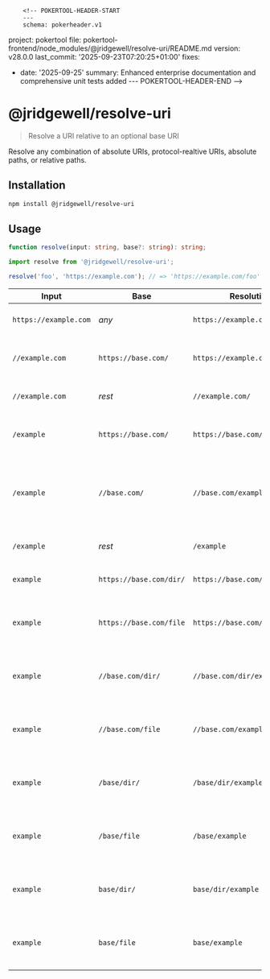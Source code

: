         <!-- POKERTOOL-HEADER-START
        ---
        schema: pokerheader.v1
project: pokertool
file: pokertool-frontend/node_modules/@jridgewell/resolve-uri/README.md
version: v28.0.0
last_commit: '2025-09-23T07:20:25+01:00'
fixes:
- date: '2025-09-25'
  summary: Enhanced enterprise documentation and comprehensive unit tests added
        ---
        POKERTOOL-HEADER-END -->
# @jridgewell/resolve-uri

> Resolve a URI relative to an optional base URI

Resolve any combination of absolute URIs, protocol-realtive URIs, absolute paths, or relative paths.

## Installation

```sh
npm install @jridgewell/resolve-uri
```

## Usage

```typescript
function resolve(input: string, base?: string): string;
```

```js
import resolve from '@jridgewell/resolve-uri';

resolve('foo', 'https://example.com'); // => 'https://example.com/foo'
```

| Input                 | Base                    | Resolution                     | Explanation                                                  |
|-----------------------|-------------------------|--------------------------------|--------------------------------------------------------------|
| `https://example.com` | _any_                   | `https://example.com/`         | Input is normalized only                                     |
| `//example.com`       | `https://base.com/`     | `https://example.com/`         | Input inherits the base's protocol                           |
| `//example.com`       | _rest_                  | `//example.com/`               | Input is normalized only                                     |
| `/example`            | `https://base.com/`     | `https://base.com/example`     | Input inherits the base's origin                             |
| `/example`            | `//base.com/`           | `//base.com/example`           | Input inherits the base's host and remains protocol relative |
| `/example`            | _rest_                  | `/example`                     | Input is normalized only                                     |
| `example`             | `https://base.com/dir/` | `https://base.com/dir/example` | Input is joined with the base                                |
| `example`             | `https://base.com/file` | `https://base.com/example`     | Input is joined with the base without its file               |
| `example`             | `//base.com/dir/`       | `//base.com/dir/example`       | Input is joined with the base's last directory               |
| `example`             | `//base.com/file`       | `//base.com/example`           | Input is joined with the base without its file               |
| `example`             | `/base/dir/`            | `/base/dir/example`            | Input is joined with the base's last directory               |
| `example`             | `/base/file`            | `/base/example`                | Input is joined with the base without its file               |
| `example`             | `base/dir/`             | `base/dir/example`             | Input is joined with the base's last directory               |
| `example`             | `base/file`             | `base/example`                 | Input is joined with the base without its file               |
